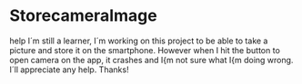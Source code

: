 # StorecameraImage
help
I´m still a learner, I´m working on this project to be able to take a picture  and store it on the smartphone.
However when I hit the button to open camera on the app,  it crashes and I{m not sure  what I{m doing wrong.
I´ll  appreciate any  help.
Thanks! 
